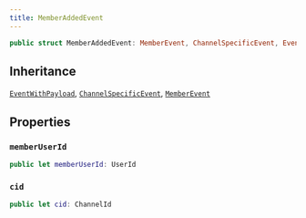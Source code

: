 ```yaml
---
title: MemberAddedEvent
---
```


``` swift
public struct MemberAddedEvent: MemberEvent, ChannelSpecificEvent, EventWithPayload 
```

## Inheritance

[`EventWithPayload`](../event-with-payload), [`ChannelSpecificEvent`](../channel-specific-event), [`MemberEvent`](../member-event)

## Properties

### `memberUserId`

``` swift
public let memberUserId: UserId
```

### `cid`

``` swift
public let cid: ChannelId
```
